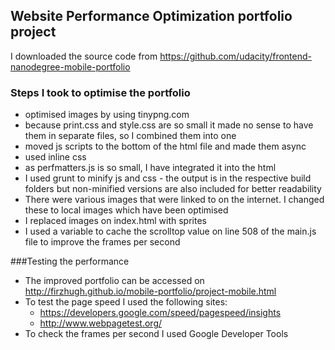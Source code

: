 ## Website Performance Optimization portfolio project

I downloaded the source code from https://github.com/udacity/frontend-nanodegree-mobile-portfolio

### Steps I took to optimise the portfolio

* optimised images by using tinypng.com
* because print.css and style.css are so small it made no sense to have them in separate files, so I combined them into one
* moved js scripts to the bottom of the html file and made them async
* used inline css
* as perfmatters.js is so small, I have integrated it into the html
* I used grunt to minify js and css - the output is in the respective build folders but non-minified versions are also included for better readability
* There were various images that were linked to on the internet. I changed these to local images which have been optimised
* I replaced images on index.html with sprites
* I used a variable to cache the scrolltop value on line 508 of the main.js file to improve the frames per second

###Testing the performance
   
* The improved portfolio can be accessed on http://firzhugh.github.io/mobile-portfolio/project-mobile.html
* To test the page speed I used the following sites:
    * https://developers.google.com/speed/pagespeed/insights
    * http://www.webpagetest.org/
* To check the frames per second I used Google Developer Tools